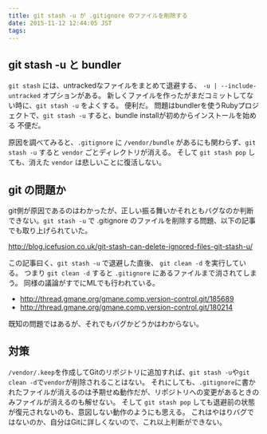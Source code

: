 ```yaml
---
title: git stash -u が .gitignore のファイルを削除する
date: 2015-11-12 12:44:05 JST
tags: 
---
```


## git stash \-u と bundler

`git stash` には、untrackedなファイルをまとめて退避する、 `-u | --include-untracked` オプションがある。
新しくファイルを作ったがまだコミットしてない時に、`git stash -u` をよくする。
便利だ。
問題はbundlerを使うRubyプロジェクトで、`git stash -u` すると、bundle installが初めからインストールを始める
不便だ。

原因を調べてみると、`.gitignore` に `/vendor/bundle` があるにも関わらず、`git stash -u` すると `vendor` ごとディレクトリが消える。
そして `git stash pop` しても、消えた `vendor` は悲しいことに復活しない。

## git の問題か

git側が原因であるのはわかったが、正しい振る舞いかそれともバグなのか判断できない。`git stash -u` で \.gitignore のファイルを削除する問題、以下の記事でも取り上げられていた。

[http://blog\.icefusion\.co\.uk/git\-stash\-can\-delete\-ignored\-files\-git\-stash\-u/](http://blog.icefusion.co.uk/git-stash-can-delete-ignored-files-git-stash-u/)

この記事曰く、`git stash -u` で退避した直後、 `git clean -d` を実行している。
つまり `git clean -d` すると `.gitignore` にあるファイルまで消されてしまう。
同様の議論がすでにMLでも行われている。

- [http://thread\.gmane\.org/gmane\.comp\.version\-control\.git/185689](http://thread.gmane.org/gmane.comp.version-control.git/185689)
- [http://thread\.gmane\.org/gmane\.comp\.version\-control\.git/180214](http://thread.gmane.org/gmane.comp.version-control.git/180214)

既知の問題ではあるが、それでもバグかどうかはわからない。

## 対策

`/vendor/.keep`を作成してGitのリポジトリに追加すれば、`git stash -u`や`git clean -d`で`vendor`が削除されることはない。
それにしても、`.gitignore`に書かれたファイルが消えるのは予期せぬ動作だが、リポジトリへの変更があるときのみファイルが消えるのも解せない。
そして `git stash pop` しても退避前の状態が復元されないのも、意図しない動作のようにも思える。
これはやはりバグではないのか、自分はGitに詳しくないので、これ以上判断ができない。

